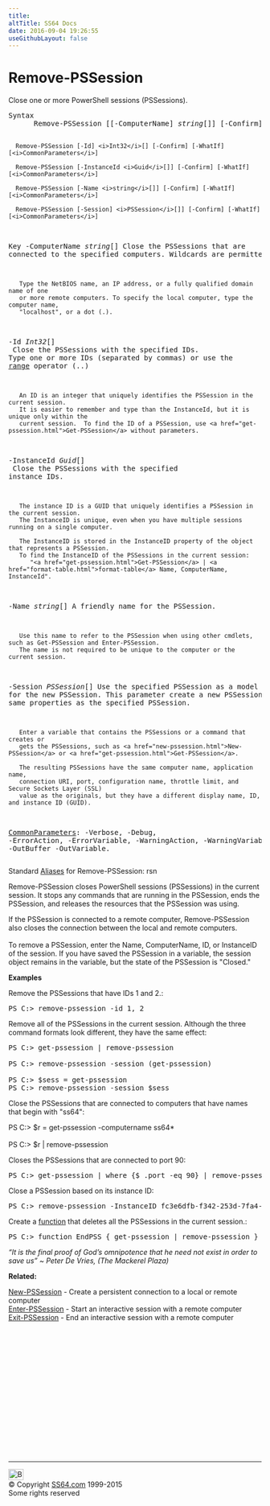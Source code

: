 ```yaml
---
title:
altTitle: SS64 Docs
date: 2016-09-04 19:26:55
useGithubLayout: false
---
```

<!-- #BeginLibraryItem "/Library/head_ps.lbi" --><!-- #EndLibraryItem --><h1>Remove-PSSession</h1> 
<p>Close one or more PowerShell sessions (PSSessions).</p>
<pre>Syntax
      Remove-PSSession [[-ComputerName] <i>string</i>[]] [-Confirm] [-WhatIf] [<i>CommonParameters</i>]

      Remove-PSSession [-Id] <i>Int32</i>[] [-Confirm] [-WhatIf] [<i>CommonParameters</i>]

      Remove-PSSession [-InstanceId <i>Guid</i>[]] [-Confirm] [-WhatIf] [<i>CommonParameters</i>]

      Remove-PSSession [-Name <i>string</i>[]] [-Confirm] [-WhatIf] [<i>CommonParameters</i>]

      Remove-PSSession [-Session] <i>PSSession</i>[]] [-Confirm] [-WhatIf] [<i>CommonParameters</i>]

Key
   -ComputerName <i>string</i>[]
       Close the PSSessions that are connected to the specified computers. Wildcards are permitted.

       Type the NetBIOS name, an IP address, or a fully qualified domain name of one
       or more remote computers. To specify the local computer, type the computer name,
       "localhost", or a dot (.).

   -Id <i>Int32</i>[]<br>       Close the PSSessions with the specified IDs.
       Type one or more IDs (separated by commas) or use the <a href="syntax-operators.html#range">range</a> operator (..)

       An ID is an integer that uniquely identifies the PSSession in the current session.
       It is easier to remember and type than the InstanceId, but it is unique only within the
       current session.  To find the ID of a PSSession, use <a href="get-pssession.html">Get-PSSession</a> without parameters.

   -InstanceId <i>Guid</i>[]<br>       Close the PSSessions with the specified instance IDs.

       The instance ID is a GUID that uniquely identifies a PSSession in the current session.
       The InstanceID is unique, even when you have multiple sessions running on a single computer.

       The InstanceID is stored in the InstanceID property of the object that represents a PSSession.
       To find the InstanceID of the PSSessions in the current session:
          "<a href="get-pssession.html">Get-PSSession</a> | <a href="format-table.html">format-table</a> Name, ComputerName, InstanceId".

   -Name <i>string</i>[]
       A friendly name for the PSSession. 

       Use this name to refer to the PSSession when using other cmdlets, such as Get-PSSession and Enter-PSSession.
       The name is not required to be unique to the computer or the current session.

   -Session <i>PSSession</i>[]
       Use the specified PSSession as a model for the new PSSession.
       This parameter create a new PSSession with the same properties as the specified PSSession. 

       Enter a variable that contains the PSSessions or a command that creates or
       gets the PSSessions, such as <a href="new-pssession.html">New-PSSession</a> or <a href="get-pssession.html">Get-PSSession</a>.

       The resulting PSSessions have the same computer name, application name,
       connection URI, port, configuration name, throttle limit, and Secure Sockets Layer (SSL)
       value as the originals, but they have a different display name, ID, and instance ID (GUID).

   <a href="common.html">CommonParameters</a>:
       -Verbose, -Debug, -ErrorAction, -ErrorVariable, -WarningAction, -WarningVariable,
       -OutBuffer -OutVariable.</pre>
<p>Standard <a href="get-alias.html">Aliases</a> for Remove-PSSession:<span class="code"> rsn</span></p>
<p>Remove-PSSession  closes  PowerShell sessions (PSSessions) in the current session. It stops any commands that are running in the PSSession, ends the PSSession, and releases the resources that the PSSession was using. </p>
<p>If the PSSession is connected to a remote computer, Remove-PSSession also closes the connection between the local and remote computers.<br>
<br>
To remove a PSSession, enter the Name, ComputerName, ID, or InstanceID of the session.
If you have saved the PSSession in a variable, the session object remains in the variable, but the state of the PSSession is "Closed."</p>
<p><b>Examples</b></p>
<p>Remove the PSSessions that have IDs 1 and 2.: </p>
<pre>PS C:&gt; remove-pssession -id 1, 2</pre>
<p>Remove all of the PSSessions in the current session. Although the three command formats look different, they have the same effect: </p>
<pre>PS C:&gt; get-pssession | remove-pssession <br><br>PS C:&gt; remove-pssession -session (get-pssession)<br><br>PS C:&gt; $sess = get-pssession <br>PS C:&gt; remove-pssession -session $sess</pre>
<p>Close the PSSessions that are connected to computers that have names that begin with "ss64": </p>
<p class="code">PS C:&gt; $r = get-pssession -computername ss64*<br>
<br>
PS C:&gt; $r | remove-pssession</p>
<p>Closes the PSSessions that are connected to port 90:</p>
<pre>PS C:&gt; get-pssession | where {$_.port -eq 90} | remove-pssession</pre>
<p>Close a PSSession based on its instance ID: </p>
<pre>PS C:&gt; remove-pssession -InstanceID fc3e6dfb-f342-253d-7fa4-1abdfc64ae84</pre>
<p>Create  a <a href="syntax-functions.html">function</a> that deletes all  the PSSessions in the current session.: </p>
<pre>PS C:&gt; function EndPSS { get-pssession | remove-pssession }</pre>
<p class="quote"><i>“It is the final proof of God’s omnipotence that he need not exist in order to save us” ~ Peter De Vries, (The Mackerel Plaza)</i></p>
<p><b>Related:</b></p>
<p><a href="new-pssession.html">New-PSSession</a> - Create a persistent connection to a local or remote computer<br>
<a href="enter-pssession.html">Enter-PSSession</a> - Start an interactive session with a remote computer<br>
<a href="exit-pssession.html">Exit-PSSession</a> -     End an interactive session with a remote computer</p><!-- #BeginLibraryItem "/Library/foot_ps.lbi" --><p><script async="" src="//pagead2.googlesyndication.com/pagead/js/adsbygoogle.js"></script>
<!-- PowerShell300 -->
<ins class="adsbygoogle" style="display:inline-block;width:300px;height:250px" data-ad-client="ca-pub-6140977852749469" data-ad-slot="6253539900"></ins>
<script>
(adsbygoogle = window.adsbygoogle || []).push({});
</script></p>
<hr>
<div id="bl" class="footer"><a href="#"><img src="../images/top.png" width="30" height="22" alt="Back to the Top"></a></div>
<div id="br" class="footer, tagline">© Copyright <a href="http://ss64.com/">SS64.com</a> 1999-2015<br>
Some rights reserved</div><!-- #EndLibraryItem -->

